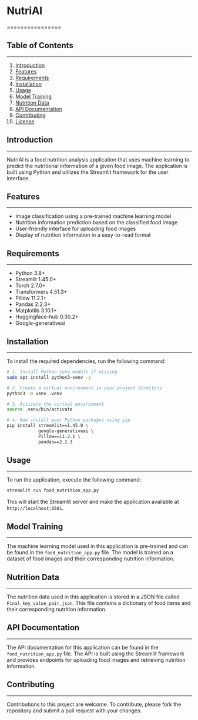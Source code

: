
# NutriAI
================

## Table of Contents
-----------------

1. [Introduction](#introduction)
2. [Features](#features)
3. [Requirements](#requirements)
4. [Installation](#installation)
5. [Usage](#usage)
6. [Model Training](#model-training)
7. [Nutrition Data](#nutrition-data)
8. [API Documentation](#api-documentation)
9. [Contributing](#contributing)
10. [License](#license)

## Introduction
------------

NutriAI is a food nutrition analysis application that uses machine learning to predict the nutritional information of a given food image. The application is built using Python and utilizes the Streamlit framework for the user interface.

## Features
--------

*   Image classification using a pre-trained machine learning model
*   Nutrition information prediction based on the classified food image
*   User-friendly interface for uploading food images
*   Display of nutrition information in a easy-to-read format

## Requirements
------------

*   Python 3.8+
*   Streamlit 1.45.0+
*   Torch 2.7.0+
*   Transformers 4.51.3+
*   Pillow 11.2.1+
*   Pandas 2.2.3+
*   Matplotlib 3.10.1+
*   Huggingface-hub 0.30.2+
*   Google-generativeai

## Installation
------------

To install the required dependencies, run the following command:

```bash
# 1. Install Python venv module if missing
sudo apt install python3-venv -y

# 2. Create a virtual environment in your project directory
python3 -m venv .venv

# 3. Activate the virtual environment
source .venv/bin/activate

# 4. Now install your Python packages using pip
pip install streamlit==1.45.0 \
            google-generativeai \
            Pillow==11.2.1 \
            pandas==2.2.3
```

## Usage
-----

To run the application, execute the following command:

```bash
streamlit run food_nutrition_app.py
```

This will start the Streamlit server and make the application available at `http://localhost:8501`.

## Model Training
--------------

The machine learning model used in this application is pre-trained and can be found in the `food_nutrition_app.py` file. The model is trained on a dataset of food images and their corresponding nutrition information.

## Nutrition Data
-------------

The nutrition data used in this application is stored in a JSON file called `Final_key_value_pair.json`. This file contains a dictionary of food items and their corresponding nutrition information.

## API Documentation
-----------------

The API documentation for this application can be found in the `food_nutrition_app.py` file. The API is built using the Streamlit framework and provides endpoints for uploading food images and retrieving nutrition information.

## Contributing
------------

Contributions to this project are welcome. To contribute, please fork the repository and submit a pull request with your changes.
